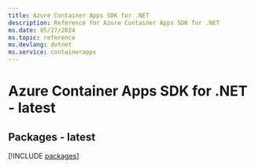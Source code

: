 ```yaml
---
title: Azure Container Apps SDK for .NET
description: Reference for Azure Container Apps SDK for .NET
ms.date: 05/27/2024
ms.topic: reference
ms.devlang: dotnet
ms.service: containerapps
---
```

# Azure Container Apps SDK for .NET - latest
## Packages - latest
[!INCLUDE [packages](container-apps-index.md)]